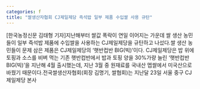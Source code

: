 ```yaml
---
categories: f
title: "쌀생산자협회 CJ제일제당 즉석밥 일부 제품 수입쌀 사용 규탄"
---
```

[한국농정신문 김태형 기자]지난해부터 쌀값 폭락이 연일 이어지는 가운데 쌀 생산 농민들이 일부 즉석밥 제품에 수입쌀을 사용하는 CJ제일제당을 규탄하고 나섰다.쌀 생산 농민들이 문제 삼은 제품은 CJ제일제당의 ‘햇반컵반 BIG(빅)’이다. CJ제일제당은 밥 위에 토핑과 소스를 비벼 먹는 기존 햇반컵반에서 밥과 토핑 양을 30%가량 늘린 ‘햇반컵반 BIG(빅)’을 지난해 4월 출시했는데, 지난 3월 중 원재료를 국내산 멥쌀에서 미국산으로 바꿨기 때문이다.전국쌀생산자협회(회장 김명기, 쌀협회)는 지난달 23일 서울 중구 CJ제일제당 본사